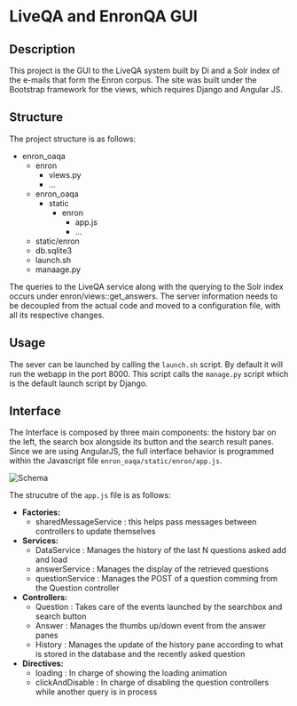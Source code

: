 # LiveQA and EnronQA GUI

## Description
This project is the GUI to the LiveQA system built by Di and a Solr index of the e-mails that form the Enron corpus. The site was built under the Bootstrap framework for the views, which requires Django and Angular JS. 


## Structure
The project structure is as follows:

- enron_oaqa
	- enron 
		- views.py
		- ...
	- enron_oaqa
		- static
			- enron
				- app.js
				- ...
	- static/enron
	- db.sqlite3
	- launch.sh
	- manaage.py

The queries to the LiveQA service along with the querying to the Solr index occurs under enron/views::get_answers. The server information needs to be decoupled from the actual code and moved to a configuration file, with all its respective changes.

## Usage
The sever can be launched by calling the ```launch.sh``` script. By default it will run the webapp in the port 8000. This script calls the ```manage.py``` script which is the default launch script by Django.

## Interface 

The Interface is composed by three main components: the history bar on the left, the search box alongside its button and the search result panes. Since we are using AngularJS, the full interface behavior is programmed within the Javascript file ```enron_oaqa/static/enron/app.js```.

![Schema](images/Coarse_Schema.jpg)

The strucutre of the ```app.js``` file is as follows:

- **Factories:**
	- sharedMessageService : this helps pass messages between controllers to update themselves
- **Services:**
	- DataService : Manages the history of the last N questions asked add and load
	- answerService : Manages the display of the retrieved questions
	- questionService : Manages the POST of a question comming from the Question controller
- **Controllers:**
	- Question : Takes care of the events launched by the searchbox and search button
	- Answer : Manages the thumbs up/down event from the answer panes
	- History : Manages the update of the history pane according to what is stored in the database and the recently asked question
- **Directives:**
	- loading : In charge of showing the loading animation
	- clickAndDisable : In charge of disabling the question controllers while another query is in process

